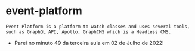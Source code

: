 # event-platform
```Event Platform is a platform to watch classes and uses several tools, such as GraphQL API, Apollo, GraphCMS which is a Headless CMS.```

- Parei no minuto 49 da terceira aula em 02 de Julho de 2022!